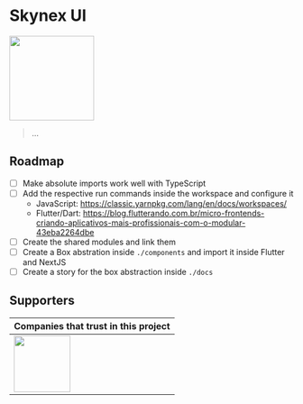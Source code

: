 # Skynex UI

[<img width="150px" src="https://www.datocms-assets.com/31049/1618983297-powered-by-vercel.svg" />](https://vercel.com/?utm_source=skynexui&utm_campaign=oss)

> ...

## Roadmap
- [ ] Make absolute imports work well with TypeScript
- [ ] Add the respective run commands inside the workspace and configure it
    - JavaScript: https://classic.yarnpkg.com/lang/en/docs/workspaces/
    - Flutter/Dart: https://blog.flutterando.com.br/micro-frontends-criando-aplicativos-mais-profissionais-com-o-modular-43eba2264dbe
- [ ] Create the shared modules and link them
- [ ] Create a Box abstration inside `./components` and import it inside Flutter and NextJS
- [ ] Create a story for the box abstraction inside `./docs`

## Supporters

| Companies that trust in this project |
| --- |
| [<img src="https://www.likeaboss.com.br/wp-content/uploads/2016/02/alura-dark.svg" width="100px" />](https://alura.com.br/) |
